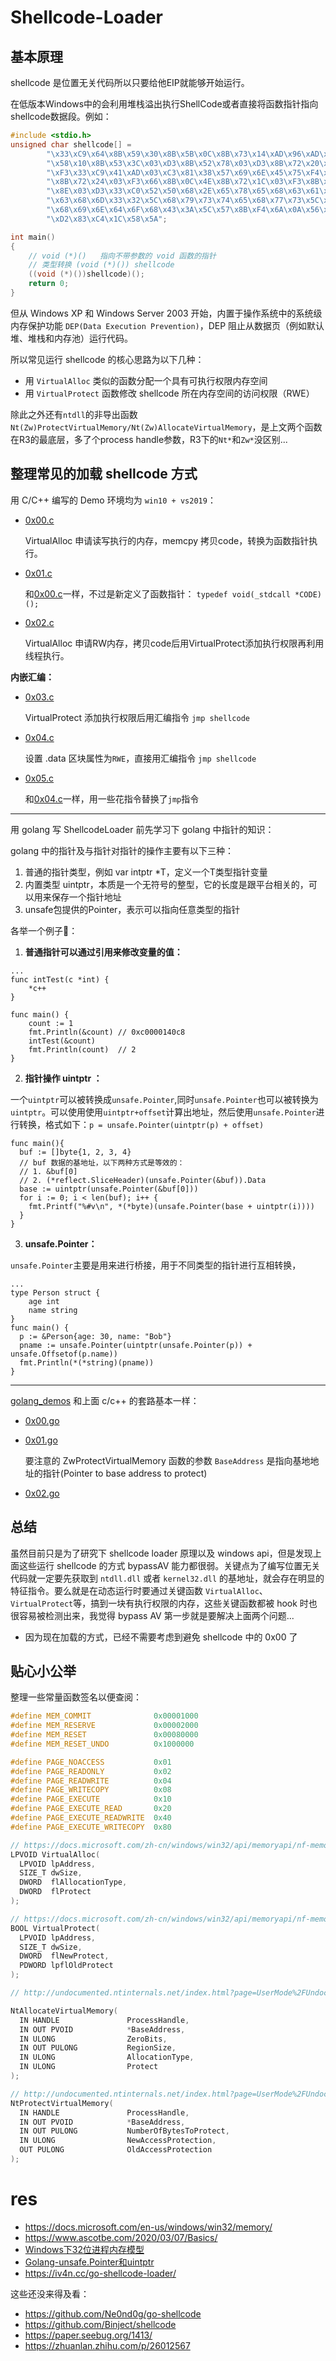 # Shellcode-Loader

## 基本原理

shellcode 是位置无关代码所以只要给他EIP就能够开始运行。

在低版本Windows中的会利用堆栈溢出执行ShellCode或者直接将函数指针指向shellcode数据段。例如：

```cpp
#include <stdio.h>
unsigned char shellcode[] =
        "\x33\xC9\x64\x8B\x59\x30\x8B\x5B\x0C\x8B\x73\x14\xAD\x96\xAD\x8B"
        "\x58\x10\x8B\x53\x3C\x03\xD3\x8B\x52\x78\x03\xD3\x8B\x72\x20\x03"
        "\xF3\x33\xC9\x41\xAD\x03\xC3\x81\x38\x57\x69\x6E\x45\x75\xF4\x49"
        "\x8B\x72\x24\x03\xF3\x66\x8B\x0C\x4E\x8B\x72\x1C\x03\xF3\x8B\x14"
        "\x8E\x03\xD3\x33\xC0\x52\x50\x68\x2E\x65\x78\x65\x68\x63\x61\x6C"
        "\x63\x68\x6D\x33\x32\x5C\x68\x79\x73\x74\x65\x68\x77\x73\x5C\x53"
        "\x68\x69\x6E\x64\x6F\x68\x43\x3A\x5C\x57\x8B\xF4\x6A\x0A\x56\xFF"
        "\xD2\x83\xC4\x1C\x58\x5A";

int main()
{   
    // void (*)()   指向不带参数的 void 函数的指针
    // 类型转换 (void (*)()) shellcode
    ((void (*)())shellcode)();
    return 0;
}
```

但从 Windows XP 和 Windows Server 2003 开始，内置于操作系统中的系统级内存保护功能 `DEP(Data Execution Prevention)`，DEP 阻止从数据页（例如默认堆、堆栈和内存池）运行代码。

所以常见运行 shellcode 的核心思路为以下几种：

- 用 `VirtualAlloc` 类似的函数分配一个具有可执行权限内存空间
- 用 `VirtualProtect` 函数修改 shellcode 所在内存空间的访问权限（RWE）

除此之外还有`ntdll`的非导出函数`Nt(Zw)ProtectVirtualMemory/Nt(Zw)AllocateVirtualMemory`，是上文两个函数在R3的最底层，多了个process handle参数，R3下的`Nt*`和`Zw*`没区别...

## 整理常见的加载 shellcode 方式

用 C/C++ 编写的 Demo 环境均为 `win10 + vs2019`： 

- [0x00.c](./cpp_demos/0x00.c) 
  
  VirtualAlloc 申请读写执行的内存，memcpy 拷贝code，转换为函数指针执行。

- [0x01.c](./cpp_demos/0x01.c)
  
  和[0x00.c](./cpp_demos/0x00.c)一样，不过是新定义了函数指针： `typedef void(_stdcall *CODE)();`

- [0x02.c](./cpp_demos/0x02.c)

  VirtualAlloc 申请RW内存，拷贝code后用VirtualProtect添加执行权限再利用线程执行。

**内嵌汇编：**

- [0x03.c](./cpp_demos/0x03.c)

  VirtualProtect 添加执行权限后用汇编指令 `jmp shellcode`

- [0x04.c](./cpp_demos/0x04.c)

  设置 .data 区块属性为`RWE`，直接用汇编指令 `jmp shellcode`

- [0x05.c](./cpp_demos/0x05.c)

   和[0x04.c](./cpp_demos/0x04.c)一样，用一些花指令替换了`jmp`指令


---

用 golang 写 ShellcodeLoader 前先学习下 golang 中指针的知识：

golang 中的指针及与指针对指针的操作主要有以下三种：
1. 普通的指针类型，例如 var intptr *T，定义一个T类型指针变量
2. 内置类型 uintptr，本质是一个无符号的整型，它的长度是跟平台相关的，可以用来保存一个指针地址
3. unsafe包提供的Pointer，表示可以指向任意类型的指针

各举一个例子🌰：

1. **普通指针可以通过引用来修改变量的值：**
```golang
...
func intTest(c *int) {
	*c++
}

func main() {
	count := 1
	fmt.Println(&count) // 0xc0000140c8
	intTest(&count)
	fmt.Println(count)  // 2
}
```
2. **指针操作 uintptr ：**

一个`uintptr`可以被转换成`unsafe.Pointer`,同时`unsafe.Pointer`也可以被转换为`uintptr`。可以使用使用`uintptr+offset`计算出地址，然后使用`unsafe.Pointer`进行转换，格式如下：`p = unsafe.Pointer(uintptr(p) + offset)`

```golang
func main(){
  buf := []byte{1, 2, 3, 4}
  // buf 数据的基地址，以下两种方式是等效的：
  // 1. &buf[0]
  // 2. (*reflect.SliceHeader)(unsafe.Pointer(&buf)).Data
  base := uintptr(unsafe.Pointer(&buf[0]))
  for i := 0; i < len(buf); i++ {
    fmt.Printf("%#v\n", *(*byte)(unsafe.Pointer(base + uintptr(i))))
  }
}
```

3. **unsafe.Pointer：**

`unsafe.Pointer`主要是用来进行桥接，用于不同类型的指针进行互相转换，

```golang
...
type Person struct {
    age int
    name string
}
func main() {
  p := &Person{age: 30, name: "Bob"}
  pname := unsafe.Pointer(uintptr(unsafe.Pointer(p)) + unsafe.Offsetof(p.name))
  fmt.Println(*(*string)(pname))
}
```
--- 

[golang_demos](./golang_demos) 和上面 c/c++ 的套路基本一样：
- [0x00.go](./golang_demos/0x00/0x00.go) 
- [0x01.go](./golang_demos/0x00/0x01.go) 
  
  要注意的 ZwProtectVirtualMemory 函数的参数 `BaseAddress` 是指向基地地址的指针(Pointer to base address to protect)
- [0x02.go](./golang_demos/0x00/0x02.go) 


## 总结

虽然目前只是为了研究下 shellcode loader 原理以及 windows api，但是发现上面这些运行 shellcode 的方式 bypassAV 能力都很弱。关键点为了编写位置无关代码就一定要先获取到 `ntdll.dll` 或者 `kernel32.dll` 的基地址，就会存在明显的特征指令。要么就是在动态运行时要通过关键函数 `VirtualAlloc`、 `VirtualProtect`等，搞到一块有执行权限的内存，这些关键函数都被 hook 时也很容易被检测出来，我觉得 bypass AV 第一步就是要解决上面两个问题...

- 因为现在加载的方式，已经不需要考虑到避免 shellcode 中的 0x00 了

## 贴心小公举

整理一些常量函数签名以便查阅：

```cpp
#define MEM_COMMIT              0x00001000
#define MEM_RESERVE             0x00002000
#define MEM_RESET               0x00080000
#define MEM_RESET_UNDO          0x1000000

#define PAGE_NOACCESS           0x01
#define PAGE_READONLY           0x02
#define PAGE_READWRITE          0x04
#define PAGE_WRITECOPY          0x08
#define PAGE_EXECUTE            0x10
#define PAGE_EXECUTE_READ       0x20
#define PAGE_EXECUTE_READWRITE  0x40
#define PAGE_EXECUTE_WRITECOPY  0x80

// https://docs.microsoft.com/zh-cn/windows/win32/api/memoryapi/nf-memoryapi-virtualalloc
LPVOID VirtualAlloc(
  LPVOID lpAddress,
  SIZE_T dwSize,
  DWORD  flAllocationType,
  DWORD  flProtect
);

// https://docs.microsoft.com/zh-cn/windows/win32/api/memoryapi/nf-memoryapi-virtualprotect
BOOL VirtualProtect(
  LPVOID lpAddress,
  SIZE_T dwSize,
  DWORD  flNewProtect,
  PDWORD lpflOldProtect
);

// http://undocumented.ntinternals.net/index.html?page=UserMode%2FUndocumented%20Functions%2FMemory%20Management%2FVirtual%20Memory%2FNtProtectVirtualMemory.html

NtAllocateVirtualMemory(
  IN HANDLE               ProcessHandle,
  IN OUT PVOID            *BaseAddress,
  IN ULONG                ZeroBits,
  IN OUT PULONG           RegionSize,
  IN ULONG                AllocationType,
  IN ULONG                Protect 
);

// http://undocumented.ntinternals.net/index.html?page=UserMode%2FUndocumented%20Functions%2FMemory%20Management%2FVirtual%20Memory%2FNtProtectVirtualMemory.html
NtProtectVirtualMemory(
  IN HANDLE               ProcessHandle,
  IN OUT PVOID            *BaseAddress,
  IN OUT PULONG           NumberOfBytesToProtect,
  IN ULONG                NewAccessProtection,
  OUT PULONG              OldAccessProtection 
);
```

# res
- https://docs.microsoft.com/en-us/windows/win32/memory/
- https://www.ascotbe.com/2020/03/07/Basics/
- [Windows下32位进程内存模型](http://www.xumenger.com/01-windows-process-memory-20170101/)
- [Golang-unsafe.Pointer和uintptr](https://studygolang.com/articles/33151)
- https://iv4n.cc/go-shellcode-loader/

这些还没来得及看：
- https://github.com/Ne0nd0g/go-shellcode
- https://github.com/Binject/shellcode
- https://paper.seebug.org/1413/
- https://zhuanlan.zhihu.com/p/26012567